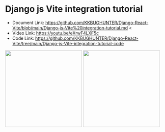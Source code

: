 # Django js Vite integration tutorial
 - Document Link: https://github.com/KKBUGHUNTER/Django-React-Vite/blob/main/Django-js-Vite%20integration-tutorial.md <
 - Video Link: https://youtu.be/eXrwF4LXF5c
 - Code Link: https://github.com/KKBUGHUNTER/Django-React-Vite/tree/main/Django-js-Vite-integration-tutorial-code
<img src="https://github.com/KKBUGHUNTER/Django-React-Vite/assets/91019132/4ae082a4-8b19-4abe-b760-203f468a5cb7" height=250>
<img src="https://github.com/KKBUGHUNTER/Django-React-Vite/assets/91019132/72bfc565-45d4-4a22-8151-c0ce1b4fd7af" height=250>
